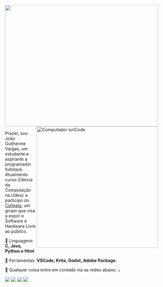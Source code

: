 <img src="https://64.media.tumblr.com/3e34017bf0bf21273a63e82559ea0aa0/tumblr_n6z0ihoN8V1tn7zuzo1_500.gifv" width=100% height="400" />


<img src="https://raw.githubusercontent.com/MicaelliMedeiros/micaellimedeiros/master/image/computer-illustration.png" min-width="400px" max-width="400px" width="400px" align="right" alt="Computador iuriCode">

<p align="left"> 
  Prazer, sou João Guilherme Vargas, um estudante e aspirante a programador fullstack.<br>
  Atualmente curso Ciência da Computação na Udesc e participo do <a href="https://github.com/ColmeiaUDESC">Colméia</a>, um grupo que visa a expor o Software e Hardware Livre ao público.
</p>

<p align="left">
  🦄 Linguagens: <strong>C, Java, Python e Html</strong>
</p>

<p align="left">
  💼 Ferramentas: <strong>VSCode, Krita, Godot, Adobe Package.</strong>
</p>

<p align="left">
  💌 Qualquer coisa entre em contado via as redes abaixo: ⤵️
</p>

<p align="left">
  <!---<a href="#" alt="Gmail">
  <img src="https://img.shields.io/badge/-Gmail-FF0000?style=flat-square&labelColor=FF0000&logo=gmail&logoColor=white&link=LINK-DO-SEU-EMAIL" /></a>
  --->
  <a href="https://br.linkedin.com/in/joaoguivargas" alt="Linkedin">
  <img src="https://img.shields.io/badge/-Linkedin-0e76a8?style=flat-square&logo=Linkedin&logoColor=white&link=LINK-DO-SEU-LINKEDIN" /></a>

  <a href="https://api.whatsapp.com/send?phone=5547991954038&text=Ol%C3%A1%2C%20vim%20do%20Github!" alt="WhatsApp">
  <img src="https://img.shields.io/badge/-WhatsApp-25d366?style=flat-square&labelColor=25d366&logo=whatsapp&logoColor=white&link=API-DO-SEU-WHATSAPP"/></a>

  <a href="https://www.facebook.com/joao.vargas.77398" alt="Facebook">
  <img src="https://img.shields.io/badge/-Facebook-3b5998?style=flat-square&labelColor=3b5998&logo=facebook&logoColor=white&link=LINK-DO-SEU-FACEBOOK"/></a>

  <a href="https://www.instagram.com/jota.guiv" alt="Instagram">
  <img src="https://img.shields.io/badge/-Instagram-DF0174?style=flat-square&labelColor=DF0174&logo=instagram&logoColor=white&link=LINK-DO-SEU-INSTAGRAM"/></a>
</p>  
